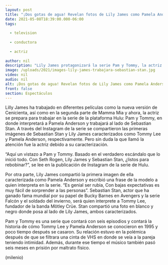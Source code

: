 ```yaml
---
layout: post
title: "¡Dos gotas de agua! Revelan fotos de Lily James como Pamela Anderson para serie 'Pam y Tommy'"
date: 2021-05-08T18:39:00.000-06:00
tags:
  
  - television
  
  - conductora
  
  - actriz
  
author: nil
description: "Lily James protagonizará la serie Pam y Tommy, la actriz personificará a Pamela Anderson. Las primeras fotos caracterizada como la modelo sorprendieron a más de uno. "
image: /uploads/2021/images-lily-james-trabajara-sebastian-stan.jpg
video: nil
audio: nil
alt: ¡Dos gotas de agua! Revelan fotos de Lily James como Pamela Anderson para serie 'Pam y Tommy'
front: false
section: Espectáculos
---
```


Lilly James ha trabajado en diferentes películas como la nueva versión de Cenicienta, así como en la segunda parte de Mamma Mia y ahora, la actriz se prepara para trabajar en la serie de la plataforma Hulu: Pam y Tommy, en donde interpretará a Pamela Anderson y trabajará al lado de Sebastian Stan. A través del Instagram de la serie se compartieron las primeras imágenes de Sebastian Stan y Lily James caracterizados como Tommy Lee y Pamela Anderson, respectivamente. Pero sin duda la que llamó la atención fue la actriz debido a su caracterización. 

“Aquí un vistazo a Pam y Tommy. Basado en el verdadero escándalo que lo inició todo. Con Seth Rogen, Lily James y Sebastian Stan, ¿listos para rebobinar?”, se lee en la publicación de Instagram de la serie de Hulu. 

Por otra parte, Lily James compartió la primera imagen de ella caracterizada como Pamela Anderson y escribió una frase de la modelo a quien interpreta en la serie. “Es genial ser rubia, Con bajas expectativas es muy fácil de sorprender a las personas”. Sebastian Stan, actor que ha ganado fama mundial por su papel de Bucky Barnes en Avengers y la serie Falcón y el soldado del invierno, será quien interprete a Tommy Lee, fundador de la banda Mötley Crüe. Stan compartió una foto en blanco y negro donde posa al lado de Lily James, ambos caracterizados. 

Pam y Tommy es una serie que contará con seis episodios y contará la historia de cómo Tommy Lee y Pamela Anderson se conocieron en 1995 y poco tiempo después se casaron.  Su relación estuvo en la polémica después de que se filtrara una cinta de VHS en donde se veía a la pareja teniendo intimidad. Además, durante ese tiempo el músico también pasó seis meses en prisión por maltrato físico. 

(milenio)